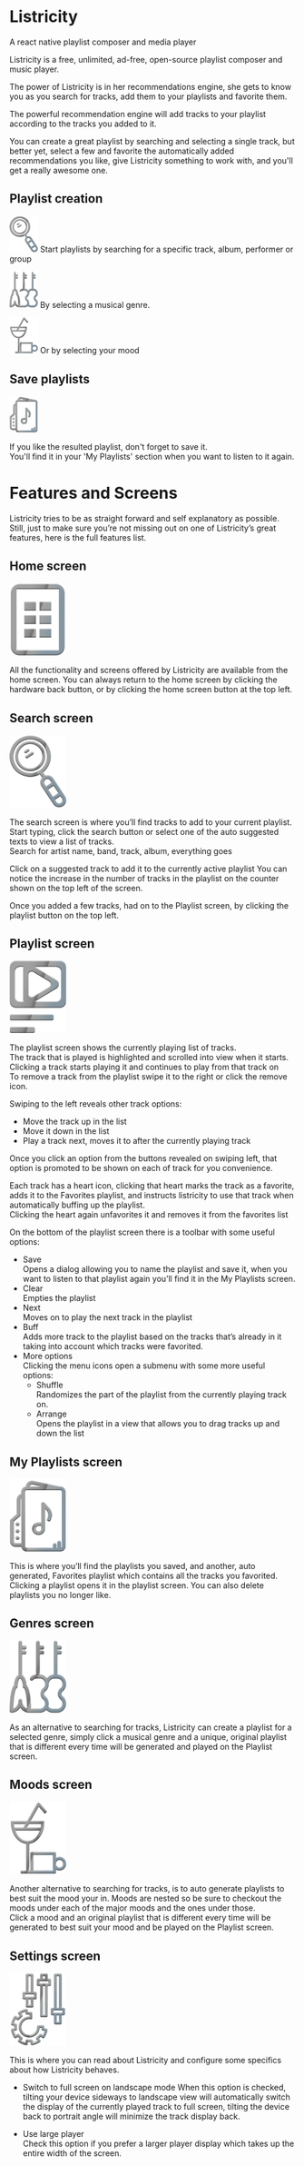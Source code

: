 # Listricity
A react native playlist composer and media player

Listricity is a free, unlimited, ad-free, open-source playlist composer and music player.  

The power of Listricity is in her recommendations engine, she gets to know you as you search for tracks, add them to your playlists and favorite them.  

The powerful recommendation engine will add tracks to your playlist according to the tracks you added to it.  
                                  
You can create a great playlist by searching and selecting a single track, but better yet, select a few and favorite the automatically added recommendations you like, give Listricity something to work with, and you'll get a really awesome one.  

## Playlist creation
<img src="https://raw.githubusercontent.com/zohar-israel/Listricity-Native/master/app/res/icons/search.png" width="50"> Start playlists by searching for a specific track, album, performer or group  

<img src="https://raw.githubusercontent.com/zohar-israel/Listricity-Native/master/app/res/icons/genres.png" width="50"> By selecting a musical genre.  

<img src="https://raw.githubusercontent.com/zohar-israel/Listricity-Native/master/app/res/icons/moods.png" width="50"> Or by selecting your mood  

## Save playlists

<img src="https://raw.githubusercontent.com/zohar-israel/Listricity-Native/master/app/res/icons/playlists.png" width="50">

If you like the resulted playlist, don't forget to save it.   
You'll find it in your 'My Playlists' section when you want to listen to it again.
                                    
# Features and Screens

Listricity tries to be as straight forward and self explanatory as possible. Still, just to make sure you’re not missing out on one of Listricity’s great features, here is the full features list.

## Home screen

<img src="https://raw.githubusercontent.com/zohar-israel/Listricity-Native/master/app/res/icons/menu.png" width="100">

All the functionality and screens offered by Listricity are available from the home screen.
You can always return to the home screen by clicking the hardware back button, or by clicking the home screen button at the top left.

## Search screen

<img src="https://raw.githubusercontent.com/zohar-israel/Listricity-Native/master/app/res/icons/search.png" width="100">

The search screen is where you’ll find tracks to add to your current playlist.  
Start typing, click the search button or select one of the auto suggested texts to view a list of tracks.  
Search for artist name, band, track, album, everything goes  
  
Click on a suggested track to add it to the currently active playlist
You can notice the increase in the number of tracks in the playlist on the counter shown on the top left of the screen.
  
Once you added a few tracks, had on to the Playlist screen, by clicking the playlist button on the top left.  
  
## Playlist screen

<img src="https://raw.githubusercontent.com/zohar-israel/Listricity-Native/master/app/res/icons/playlist.png" width="100">

The playlist screen shows the currently playing list of tracks.  
The track that is played is highlighted and scrolled into view when it starts.  
Clicking a track starts playing it and continues to play from that track on  
To remove a track from the playlist swipe it to the right or click the remove icon.  
  
Swiping to the left reveals other track options:  

- Move the track up in the list  
- Move it down in the list
- Play a track next, moves it to after the currently playing track  
  
Once you click an option from the buttons revealed on swiping left, that option is promoted to be shown on each of track for you convenience.  
  
Each track has a heart icon, clicking that heart marks the track as a favorite, adds it to the Favorites playlist, and instructs listricity to use that track when automatically buffing up the playlist.  
Clicking the heart again unfavorites it and removes it from the favorites list  
  
On the bottom of the playlist screen there is a toolbar with some useful options:  

- Save  
Opens a dialog allowing you to name the playlist and save it, when you want to listen to that playlist again you’ll find it in the My Playlists screen.
- Clear  
Empties the playlist  
- Next  
Moves on to play the next track in the playlist 
- Buff  
Adds more track to the playlist based on the tracks that’s already in it taking into account which tracks were favorited.
- More options  
Clicking the menu icons open a submenu with some more useful options:
  - Shuffle  
    Randomizes the part of the playlist from the currently playing track on.  
  - Arrange  
    Opens the playlist in a view that allows you to drag tracks up and down the list  

## My Playlists screen

<img src="https://raw.githubusercontent.com/zohar-israel/Listricity-Native/master/app/res/icons/playlists.png" width="100">

This is where you’ll find the playlists you saved, and another, auto generated, Favorites playlist which contains all the tracks you favorited.  
Clicking a playlist opens it in the playlist screen. 
You can also delete playlists you no longer like.  
  
## Genres screen

<img src="https://raw.githubusercontent.com/zohar-israel/Listricity-Native/master/app/res/icons/genres.png" width="100">

As an alternative to searching for tracks, Listricity can create a playlist for a selected genre, simply click a musical genre and a unique, original playlist that is different every time will be generated and played on the Playlist screen.

## Moods screen

<img src="https://raw.githubusercontent.com/zohar-israel/Listricity-Native/master/app/res/icons/moods.png" width="100">


Another alternative to searching for tracks, is to auto generate playlists to best suit the mood your in. Moods are nested so be sure to checkout the moods under each of the major moods and the ones under those.  
Click a mood and an original playlist that is different every time will be generated to best suit your mood and be played on the Playlist screen.  

## Settings screen

<img src="https://raw.githubusercontent.com/zohar-israel/Listricity-Native/master/app/res/icons/settings.png" width="100">

This is where you can read about Listricity and configure some specifics about how Listricity behaves.
  
- Switch to full screen on landscape mode
When this option is checked, tilting your device sideways to landscape view will automatically switch the display of the currently played track to full screen, tilting the device back to portrait angle will minimize the track display back.  
  
- Use large player  
Check this option if you prefer a larger player display which takes up the entire width of the screen.  

